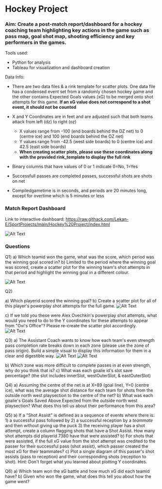 # Hockey Project
### Aim: Create a post-match report/dashboard for a hockey coaching team highlighting key actions in the game such as pass map, goal shot map, shooting efficiency and key performers in the games.

Tools used:
- Python for analysis
- Tableau for visualization and dashboard creation

Data Info:
- There are two data files & a rink template for scatter plots. One data file has a condensed event set from a randomly chosen hockey game and the other contains Expected Goals values (xG) to be merged onto shot attempts for this game. **If an xG value does not correspond to a shot event, it should not be counted**

- X and Y Coordinates are in feet and are adjusted such that both teams attack from left (dz) to right (oz)
    - X values range from -100 (end boards behind the DZ net) to 0 (centre ice) and 100 (end boards behind the OZ net)
    - Y values range from -42.5 (west side boards) to 0 (centre ice) and 42.5 (east side boards)
    - **When creating scatter plots, please use these coordinates along with the provided rink_template to display the full rink**

- Binary columns that have values of 0 or 1 indicate 0=No, 1=Yes

- Successfull passes are completed passes, successful shots are shots on net

- Compiledgametime is in seconds, and periods are 20 minutes long, except for overtime which is 5 minutes or less

### Match Report Dashboard
Link to interactive dashboard: https://raw.githack.com/Lekan-E/SportProjects/main/Hockey%20Project/index.html

![Alt Text](https://github.com/Lekan-E/SportProjects/blob/30538c36fe535a8aca65ad4e612d991f59290f22/Hockey%20Project/Tableau%20Images/Match%20Dashboard.jpg)

### Questions
Q1) 
a) Which teamid won the game, what was the score, which period was the winning goal scored in?
b) Limited to the period where the winning goal was scored, create a scatter plot for the winning team's shot attempts in that period and highlight the winning goal in a different colour.

![Alt Text](https://github.com/Lekan-E/SportProjects/blob/931ad96b500b9fb6f299bd054bd2a062492909bc/Hockey%20Project/Tableau%20Images/Q1b.jpg)

Q2)

a) Which playerid scored the winning goal? 
b) Create a scatter plot for all of this player's powerplay shot attempts for the full game.
![Alt Text](https://github.com/Lekan-E/SportProjects/blob/931ad96b500b9fb6f299bd054bd2a062492909bc/Hockey%20Project/Tableau%20Images/2b.jpg)

c) If we told you these were Alex Ovechkin's powerplay shot attempts, what would you need to do to the Y coordinates for these attempts to appear from "Ovi's Office"? Please re-create the scatter plot accordingly.
![Alt Text](https://github.com/Lekan-E/SportProjects/blob/931ad96b500b9fb6f299bd054bd2a062492909bc/Hockey%20Project/Tableau%20Images/2c.jpg)

Q3)
a) The Assistant Coach wants to know how each team's even strength pass completion rate breaks down in each zone (please use the zone of pass origin). Build a simple visual to display this information for them in a clear and digestible way. 
![Alt Text](https://github.com/Lekan-E/SportProjects/blob/931ad96b500b9fb6f299bd054bd2a062492909bc/Hockey%20Project/Tableau%20Images/3a.jpg)
![Alt Text](https://github.com/Lekan-E/SportProjects/blob/931ad96b500b9fb6f299bd054bd2a062492909bc/Hockey%20Project/Tableau%20Images/3a%20(2).jpg)

b) Which zone was more difficult to complete passes in at even strength, why do you think that is? 
c) What was each goalie id's slot save percentage? (the slot includes innerSlot, westOuterSlot, & eastOuterSlot)

Q4)
a) Assuming the centre of the net is at X=89 (goal line), Y=0 (centre ice), what was the average shot distance for each team for shots from the outside north west playsection to the centre of the net?
b) What was each goalie's Goals Saved Above Expected from the outside north west playsection? What does this tell us about their performance from this area?

Q5)
a) If a "Shot Assist" is defined as a sequence of events where there is: 1) a successful pass followed by 2) a successful reception by a *teammate* and then without giving up the puck 3) the receiving player has a shot attempt, create a column flagging shots that have a Shot Assist. How many shot attempts did playerid 7380 have that were assisted?
b) For shots that were assisted, if the full xG value from the shot attempt was credited to the passer for their successful pass (shot assist), which passer created the most xG for their teammates?
c) Plot a single diagram of this passer's shot assists (pass to reception) and their corresponding shots (reception to shot). Hint: Don't forget what you learned about plotting Y coordinates.

Q6)
a) Which team won the xG battle and how much xG did each teamid have?
b) Given who won the game, what does this tell you about how the game went?



